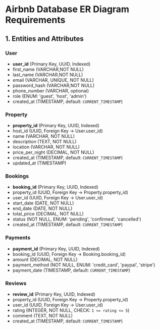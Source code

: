 # Airbnb Database ER Diagram Requirements

## 1. Entities and Attributes

### User
- **user_id** (Primary Key, UUID, Indexed)
- first_name (VARCHAR,NOT NULL)
- last_name (VARCHAR,NOT NULL)
- email (VARCHAR, UNIQUE, NOT NULL)
- password_hash (VARCHAR,NOT NULL)
- phone_number (VARCHAR, optional)
- role (ENUM: 'guest', 'host', 'admin')
- created_at (TIMESTAMP, default: `CURRENT_TIMESTAMP`)

### Property
- **property_id** (Primary Key, UUID, Indexed)
- host_id (UUID, Foreign Key → User.user_id)
- name (VARCHAR, NOT NULL)
- description (TEXT, NOT NULL)
- location (VARCHAR, NOT NULL)
- price_per_night (DECIMAL, NOT NULL)
- created_at (TIMESTAMP, default: `CURRENT_TIMESTAMP`)
- updated_at (TIMESTAMP)

### Bookings
- **booking_id** (Primary Key, UUID, Indexed)
- property_id (UUID, Foreign Key → Property.property_id)
- user_id (UUID, Foreign Key → User.user_id)
- start_date (DATE, NOT NULL)
- end_date (DATE, NOT NULL)
- total_price (DECIMAL, NOT NULL)
- status (NOT NULL, ENUM: 'pending', 'confirmed', 'cancelled')
- created_at (TIMESTAMP,  default: `CURRENT_TIMESTAMP`)

### Payments
- **payment_id** (Primary Key, UUID, Indexed)
- booking_id (UUID, Foreign Key → Booking.booking_id)
- amount (DECIMAL, NOT NULL)
- payment_method (NOT NULL, ENUM: 'credit_card', 'paypal', 'stripe')
- payment_date (TIMESTAMP, default: `CURRENT_TIMESTAMP`)

### Reviews
- **review_id** (Primary Key, UUID, Indexed)
- property_id (UUID, Foreign Key → Property.property_id)
- user_id (UUID, Foreign Key → User.user_id)
- rating (INTEGER, NOT NULL, CHECK: `1 <= rating <= 5`)
- comment (TEXT, NOT NULL)
- created_at (TIMESTAMP, default: `CURRENT_TIMESTAMP`)
